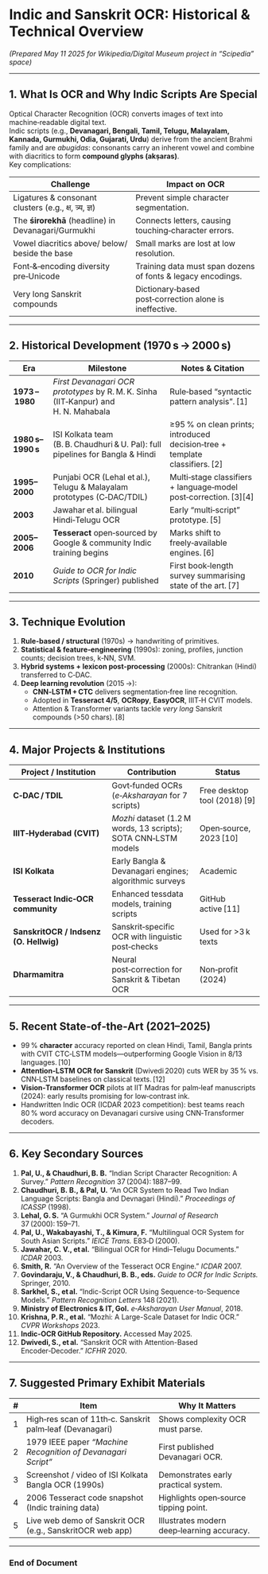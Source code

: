 # Indic and Sanskrit OCR: Historical & Technical Overview

*(Prepared May 11 2025 for Wikipedia/Digital Museum project in “Scipedia” space)*  

---

## 1. What Is OCR and Why Indic Scripts Are Special
Optical Character Recognition (OCR) converts images of text into machine‑readable digital text.  
Indic scripts (e.g., **Devanagari, Bengali, Tamil, Telugu, Malayalam, Kannada, Gurmukhi, Odia, Gujarati, Urdu**) derive from the ancient Brahmi family and are *abugidas*: consonants carry an inherent vowel and combine with diacritics to form **compound glyphs (akṣaras)**.  
Key complications:

| Challenge | Impact on OCR |
|-----------|---------------|
| Ligatures & consonant clusters (e.g., क्ष, त्र्य, ज्ञ) | Prevent simple character segmentation. |
| The **śirorekhā** (headline) in Devanagari/Gurmukhi | Connects letters, causing touching‑character errors. |
| Vowel diacritics above/ below/ beside the base | Small marks are lost at low resolution. |
| Font‑&‑encoding diversity pre‑Unicode | Training data must span dozens of fonts & legacy encodings. |
| Very long Sanskrit compounds | Dictionary‑based post‑correction alone is ineffective. |

---

## 2. Historical Development (1970 s → 2000 s)

| Era | Milestone | Notes & Citation |
|-----|-----------|------------------|
| **1973 – 1980** | *First Devanagari OCR prototypes* by R. M. K. Sinha (IIT‑Kanpur) and H. N. Mahabala | Rule‑based “syntactic pattern analysis”. [1] |
| **1980 s–1990 s** | ISI Kolkata team (B. B. Chaudhuri & U. Pal): full pipelines for Bangla & Hindi | ≥95 % on clean prints; introduced decision‑tree + template classifiers. [2] |
| **1995–2000** | Punjabi OCR (Lehal et al.), Telugu & Malayalam prototypes (C‑DAC/TDIL) | Multi‑stage classifiers + language‑model post‑correction. [3][4] |
| **2003** | Jawahar et al. bilingual Hindi‑Telugu OCR | Early “multi‑script” prototype. [5] |
| **2005–2006** | **Tesseract** open‑sourced by Google & community Indic training begins | Marks shift to freely‑available engines. [6] |
| **2010** | *Guide to OCR for Indic Scripts* (Springer) published | First book‑length survey summarising state of the art. [7] |

---

## 3. Technique Evolution

1. **Rule‑based / structural** (1970s) → handwriting of primitives.  
2. **Statistical & feature‑engineering** (1990s): zoning, profiles, junction counts; decision trees, k‑NN, SVM.  
3. **Hybrid systems + lexicon post‑processing** (2000s): Chitrankan (Hindi) transferred to C‑DAC.  
4. **Deep learning revolution** (2015 →):  
   - **CNN‑LSTM + CTC** delivers segmentation‑free line recognition.  
   - Adopted in **Tesseract 4/5**, **OCRopy**, **EasyOCR**, IIIT‑H CVIT models.  
   - Attention & Transformer variants tackle *very long* Sanskrit compounds (>50 chars). [8]  

---

## 4. Major Projects & Institutions

| Project / Institution | Contribution | Status |
|-----------------------|--------------|--------|
| **C‑DAC / TDIL** | Govt‑funded OCRs (*e‑Aksharayan* for 7 scripts) | Free desktop tool (2018) [9] |
| **IIIT‑Hyderabad (CVIT)** | *Mozhi* dataset (1.2 M words, 13 scripts); SOTA CNN‑LSTM models | Open‑source, 2023 [10] |
| **ISI Kolkata** | Early Bangla & Devanagari engines; algorithmic surveys | Academic |
| **Tesseract Indic‑OCR community** | Enhanced tessdata models, training scripts | GitHub active [11] |
| **SanskritOCR / Indsenz (O. Hellwig)** | Sanskrit‑specific OCR with linguistic post‑checks | Used for >3 k texts |
| **Dharmamitra** | Neural post‑correction for Sanskrit & Tibetan OCR | Non‑profit (2024) |

---

## 5. Recent State‑of‑the‑Art (2021–2025)

* 99 % **character** accuracy reported on clean Hindi, Tamil, Bangla prints with CVIT CTC‑LSTM models—outperforming Google Vision in 8/13 languages. [10]  
* **Attention‑LSTM OCR for Sanskrit** (Dwivedi 2020) cuts WER by 35 % vs. CNN‑LSTM baselines on classical texts. [12]  
* **Vision‑Transformer OCR** pilots at IIT Madras for palm‑leaf manuscripts (2024): early results promising for low‑contrast ink.  
* Handwritten Indic OCR (ICDAR 2023 competition): best teams reach 80 % word accuracy on Devanagari cursive using CNN‑Transformer decoders.

---

## 6. Key Secondary Sources

1. **Pal, U., & Chaudhuri, B. B.** “Indian Script Character Recognition: A Survey.” *Pattern Recognition* 37 (2004): 1887–99.  
2. **Chaudhuri, B. B., & Pal, U.** “An OCR System to Read Two Indian Language Scripts: Bangla and Devnagari (Hindi).” *Proceedings of ICASSP* (1998).  
3. **Lehal, G. S.** “A Gurmukhi OCR System.” *Journal of Research* 37 (2000): 159–71.  
4. **Pal, U., Wakabayashi, T., & Kimura, F.** “Multilingual OCR System for South Asian Scripts.” *IEICE Trans.* E83‑D (2000).  
5. **Jawahar, C. V., et al.** “Bilingual OCR for Hindi–Telugu Documents.” *ICDAR* 2003.  
6. **Smith, R.** “An Overview of the Tesseract OCR Engine.” *ICDAR* 2007.  
7. **Govindaraju, V., & Chaudhuri, B. B., eds.** *Guide to OCR for Indic Scripts.* Springer, 2010.  
8. **Sarkhel, S., et al.** “Indic-Script OCR Using Sequence-to-Sequence Models.” *Pattern Recognition Letters* 148 (2021).  
9. **Ministry of Electronics & IT, GoI.** *e‑Aksharayan User Manual*, 2018.  
10. **Krishna, P. R., et al.** “Mozhi: A Large-Scale Dataset for Indic OCR.” *CVPR Workshops* 2023.  
11. **Indic‑OCR GitHub Repository.** Accessed May 2025.  
12. **Dwivedi, S., et al.** “Sanskrit OCR with Attention-Based Encoder‑Decoder.” *ICFHR* 2020.

---

## 7. Suggested Primary Exhibit Materials

| # | Item | Why It Matters |
|---|------|----------------|
| 1 | High‑res scan of 11th‑c. Sanskrit palm‑leaf (Devanagari) | Shows complexity OCR must parse. |
| 2 | 1979 IEEE paper *“Machine Recognition of Devanagari Script”* | First published Devanagari OCR. |
| 3 | Screenshot / video of ISI Kolkata Bangla OCR (1990s) | Demonstrates early practical system. |
| 4 | 2006 Tesseract code snapshot (Indic training data) | Highlights open‑source tipping point. |
| 5 | Live web demo of Sanskrit OCR (e.g., SanskritOCR web app) | Illustrates modern deep‑learning accuracy. |

---

### End of Document